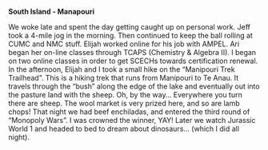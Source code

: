**South Island - Manapouri**

We woke late and spent the day getting caught up on personal work. Jeff took a 4-mile jog
in the morning. Then continued to keep the ball rolling at CUMC and NMC stuff. Elijah worked
online for his job with AMPEL. Ari began her on-line classes through TCAPS (Chemistry &
Algebra II). I began on two online classes in order to get SCECHs towards certification renewal.
In the afternoon, Elijah and I took a small hike on the “Manipouri Trek Trailhead”. This is a hiking
trek that runs from Manipouri to Te Anau. It travels through the “bush” along the edge of the
lake and eventually out into the pasture land with the sheep. Oh, by the way… Everywhere
you turn there are sheep. The wool market is very prized here, and so are lamb chops!
That night we had beef enchiladas, and entered the third round of “Monopoly Wars”. I was
crowned the winner, YAY! Later we watch Jurassic World 1 and headed to bed to dream
about dinosaurs… (which I did all night).